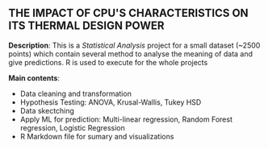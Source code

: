 ## THE IMPACT OF CPU'S CHARACTERISTICS ON ITS THERMAL DESIGN POWER

**Description**: This is a *Statistical Analysis* project for a small dataset (~2500 points) which contain several method to analyse the meaning of data and give predictions. R is used to execute for the whole projects 

**Main contents**:
- Data cleaning and transformation
- Hypothesis Testing: ANOVA, Krusal-Wallis, Tukey HSD
- Data skectching
- Apply ML for prediction: Multi-linear regression, Random Forest regression, Logistic Regression
- R Markdown file for sumary and visualizations